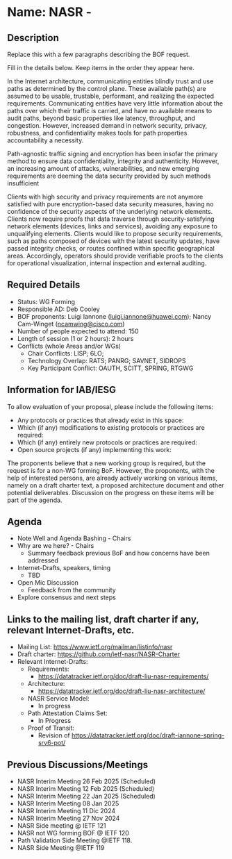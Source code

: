 # Name: NASR - 

## Description 
Replace this with a few paragraphs describing the BOF request.

Fill in the details below. Keep items in the order they appear here.

In the Internet architecture, communicating entities blindly trust and use paths as determined by the control plane. These available path(s) are assumed to be usable, trustable, performant, and realizing the expected requirements. Communicating entities have very little information about the paths over which their traffic is carried, and have no available means to audit paths, beyond basic properties like latency, throughput, and congestion. However, increased demand in network security, privacy, robustness, and confidentiality makes tools for path properties accountability a necessity.

Path-agnostic traffic signing and encryption has been insofar the primary method to ensure data confidentiality, integrity and authenticity. However, an increasing amount of attacks, vulnerabilities, and new emerging requirements are deeming the data security provided by such methods insufficient

Clients with high security and privacy requirements are not anymore satisfied with pure encryption-based data security measures, having no confidence of the security aspects of the underlying network elements. Clients now require proofs that data traverse through security-satisfying network elements (devices, links and services), avoiding any exposure to unqualifying elements. Clients would like to propose security requirements, such as paths composed of devices with the latest security updates, have passed integrity checks, or routes confined within specific geographical areas. Accordingly, operators should provide verifiable proofs to the clients for operational visualization, internal inspection and external auditing.


## Required Details
- Status: WG Forming
- Responsible AD: Deb Cooley
- BOF proponents: Luigi Iannone (luigi.iannone@huawei.com); Nancy Cam-Winget (ncamwing@cisco.com)
- Number of people expected to attend: 150
- Length of session (1 or 2 hours): 2 hours
- Conflicts (whole Areas and/or WGs)
   - Chair Conflicts: LISP; 6LO; 
   - Technology Overlap: RATS; PANRG; SAVNET, SIDROPS
   - Key Participant Conflict:  OAUTH, SCITT, SPRING, RTGWG
     
## Information for IAB/IESG
To allow evaluation of your proposal, please include the following items:

- Any protocols or practices that already exist in this space:
- Which (if any) modifications to existing protocols or practices are required:
- Which (if any) entirely new protocols or practices are required:
- Open source projects (if any) implementing this work:

The proponents believe that a new working group is required, but the request is for a non-WG forming BoF. However, the proponents, with the help of interested persons, are already actively working on various items, namely on a draft charter text, a proposed architecture document and other potential deliverables. Discussion on the progress on these items will be part of the agenda.


## Agenda
   - Note Well and Agenda Bashing - Chairs
   - Why are we here? - Chairs
     - Summary feedback previous BoF and how concerns have been addressed
   - Internet-Drafts, speakers, timing
     - TBD
   - Open Mic Discussion
     - Feedback from the community
   - Explore consensus and next steps    

## Links to the mailing list, draft charter if any, relevant Internet-Drafts, etc.
   - Mailing List: https://www.ietf.org/mailman/listinfo/nasr
   - Draft charter: https://github.com/ietf-nasr/NASR-Charter
   - Relevant Internet-Drafts:
      - Requirements:
         - https://datatracker.ietf.org/doc/draft-liu-nasr-requirements/
      - Architecture:
         - https://datatracker.ietf.org/doc/draft-liu-nasr-architecture/
       - NASR Service Model:
         - In progress
       - Path Attestation Claims Set:
         - In Progress
       - Proof of Transit:
         - Revision of https://datatracker.ietf.org/doc/draft-iannone-spring-srv6-pot/

## Previous Discussions/Meetings  
- NASR Interim Meeting 26 Feb 2025 (Scheduled)
- NASR Interim Meeting 12 Feb 2025 (Scheduled)
- NASR Interim Meeting 22 Jan 2025 (Scheduled)
- NASR Interim Meeting 08 Jan 2025
- NASR Interim Meeting 11 Dic 2024
- NASR Interim Meeting 27 Nov 2024
- NASR Side meeting @ IETF 121
- NASR not WG forming BOF @ IETF 120
- Path Validation Side Meeting @IETF 118.
- NASR Side Meeting @IETF 119
